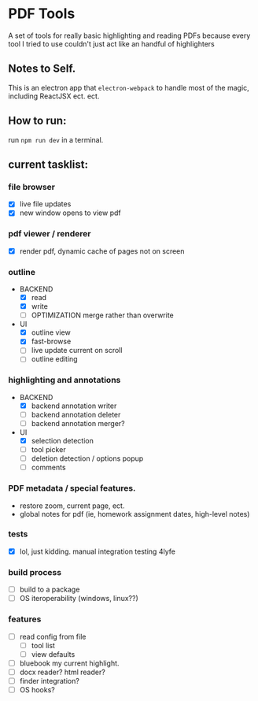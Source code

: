 # PDF Tools

A set of tools for really basic highlighting and reading PDFs because every tool I tried to use couldn't just act like an handful of highlighters

## Notes to Self.

This is an electron app that `electron-webpack` to handle most of the magic, including ReactJSX ect. ect.

## How to run:

run `npm run dev` in a terminal.

## current tasklist:

### file browser

- [x] live file updates
- [x] new window opens to view pdf

### pdf viewer / renderer

- [x] render pdf, dynamic cache of pages not on screen

### outline

- BACKEND
  - [x] read
  - [x] write
  - [ ] OPTIMIZATION merge rather than overwrite
- UI
  - [x] outline view
  - [x] fast-browse
  - [ ] live update current on scroll
  - [ ] outline editing

### highlighting and annotations

- BACKEND
  - [x] backend annotation writer
  - [ ] backend annotation deleter
  - [ ] backend annotation merger?
- UI
  - [x] selection detection
  - [ ] tool picker
  - [ ] deletion detection / options popup
  - [ ] comments

### PDF metadata / special features.

- restore zoom, current page, ect.
- global notes for pdf (ie, homework assignment dates, high-level notes)

### tests

- [x] lol, just kidding. manual integration testing 4lyfe

### build process

- [ ] build to a package
- [ ] OS iteroperability (windows, linux??)

### features

- [ ] read config from file
  - [ ] tool list
  - [ ] view defaults
- [ ] bluebook my current highlight.
- [ ] docx reader? html reader?
- [ ] finder integration?
- [ ] OS hooks?
